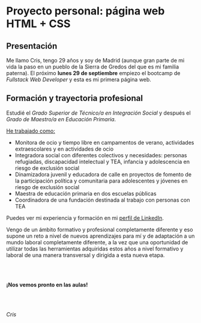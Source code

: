 <!DOCTYPE html>
<html lang="en">
    <head>
        <meta charset="UTF-8">
        <meta name="viewport" content="width=device-width, initial-scale=1.0">
    </head>
<h1>Proyecto personal: página web HTML + CSS</h1>
      <h2>Presentación</h2>
          <p>Me llamo Cris, tengo 29 años y soy de Madrid (aunque gran parte de mi vida la paso en un pueblo de la Sierra de Gredos del que es mi familia paterna). El próximo <b>lunes 29 de septiembre</b> empiezo el bootcamp de <i>Fullstack Web Developer</i> y esta es mi primera página web. </p>
      <h2>Formación y trayectoria profesional</h2>
          <p>Estudié el <i>Grado Superior de Técnico/a en Integración Social</i> y después el <i>Grado de Maestro/a en Educación Primaria</i>.</p>
          <p><u>He trabajado como:</u></p>
            <ul>
              <li>Monitora de ocio y tiempo libre en campamentos de verano, actividades extraescolares y en actividades de ocio</li>
              <li>Integradora social con diferentes colectivos y necesidades: personas refugiadas, discapacidad intelectual y TEA, infancia y adolescencia en riesgo de exclusión social </li>
              <li>Dinamizadora juvenil y educadora de calle en proyectos de fomento de la participación política y comunitaria para adolescentes y jóvenes en riesgo de exclusión social</li>
              <li>Maestra de educación primaria en dos escuelas públicas</li>
              <li>Coordinadora de una fundación destinada al trabajo con personas con TEA</li>
            </ul>
            <p>Puedes ver mi experiencia y formación en mi <a href="www.linkedin.com/in/cristinaglezcal" target="_blank">perfil de LinkedIn</a>.</p>
          <p>Vengo de un ámbito formativo y profesional completamente diferente y eso supone un reto a nivel de nuevos aprendizajes para mí y de adaptación a un mundo laboral completamente diferente, a la vez que una oportunidad de utilizar todas las herramientas adquiridas estos años a nivel formativo y laboral de una manera transversal y dirigida a esta nueva etapa.</p>
          <br>
          <br>
          <p><b>¡Nos vemos pronto en las aulas!</b></p>
          <br>
          <br>
          <p><i>Cris</i></p> 
</html>
